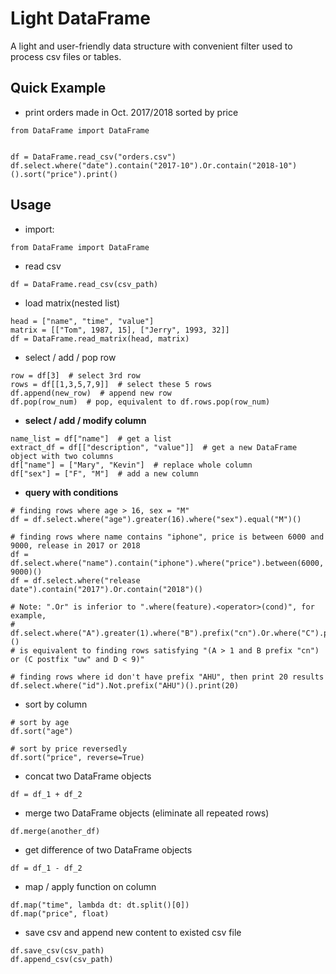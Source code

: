 # Light DataFrame
A light and user-friendly data structure with convenient filter used to process csv files or tables. <br>

## Quick Example
- print orders made in Oct. 2017/2018 sorted by price
```
from DataFrame import DataFrame


df = DataFrame.read_csv("orders.csv")
df.select.where("date").contain("2017-10").Or.contain("2018-10")().sort("price").print()
```

## Usage

- import: 
```
from DataFrame import DataFrame
```

- read csv
```
df = DataFrame.read_csv(csv_path)
```

- load matrix(nested list)
```
head = ["name", "time", "value"]
matrix = [["Tom", 1987, 15], ["Jerry", 1993, 32]]
df = DataFrame.read_matrix(head, matrix)
```

- select / add / pop row
```
row = df[3]  # select 3rd row
rows = df[[1,3,5,7,9]]  # select these 5 rows
df.append(new_row)  # append new row
df.pop(row_num)  # pop, equivalent to df.rows.pop(row_num)
```

- **select / add / modify column**
```
name_list = df["name"]  # get a list
extract_df = df[["description", "value"]]  # get a new DataFrame object with two columns
df["name"] = ["Mary", "Kevin"]  # replace whole column
df["sex"] = ["F", "M"]  # add a new column
```

- **query with conditions**

```
# finding rows where age > 16, sex = "M"
df = df.select.where("age").greater(16).where("sex").equal("M")()

# finding rows where name contains "iphone", price is between 6000 and 9000, release in 2017 or 2018
df = df.select.where("name").contain("iphone").where("price").between(6000, 9000)()
df = df.select.where("release date").contain("2017").Or.contain("2018")()
  
# Note: ".Or" is inferior to ".where(feature).<operator>(cond)", for example,
# df.select.where("A").greater(1).where("B").prefix("cn").Or.where("C").postfix("uw").where("D").less(9)()
# is equivalent to finding rows satisfying "(A > 1 and B prefix "cn") or (C postfix "uw" and D < 9)"

# finding rows where id don't have prefix "AHU", then print 20 results
df.select.where("id").Not.prefix("AHU")().print(20)
```

- sort by column
```
# sort by age
df.sort("age")

# sort by price reversedly
df.sort("price", reverse=True)
```

- concat two DataFrame objects
```
df = df_1 + df_2
```

- merge two DataFrame objects (eliminate all repeated rows)
```
df.merge(another_df)
```

- get difference of two DataFrame objects
```
df = df_1 - df_2
```

- map / apply function on column
```
df.map("time", lambda dt: dt.split()[0])
df.map("price", float)
```

- save csv and append new content to existed csv file
```
df.save_csv(csv_path)
df.append_csv(csv_path)
```